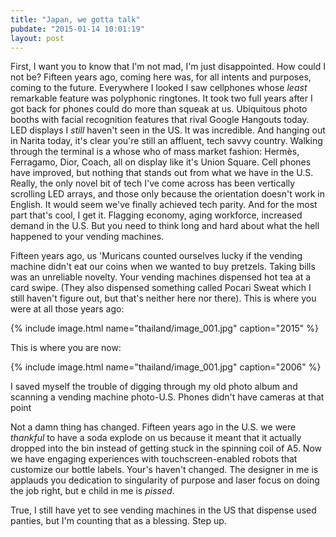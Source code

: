 ```yaml
---
title: "Japan, we gotta talk"
pubdate: "2015-01-14 10:01:19"
layout: post
---
```


First, I want you to know that I'm not mad, I'm just disappointed. How could I not be? Fifteen years ago, coming here was, for all intents and purposes, coming to the future. Everywhere I looked I saw cellphones whose *least* remarkable feature was polyphonic ringtones. It took two full years after I got back for phones could do more than squeak at us. Ubiquitous photo booths with facial recognition features that rival Google Hangouts today. LED displays I *still* haven't seen in the US. It was incredible. And hanging out in Narita today, it's clear you're still an affluent, tech savvy country. Walking through the terminal is a whose who of mass market fashion: Hermès, Ferragamo, Dior, Coach, all on display like it's Union Square. Cell phones have improved, but nothing that stands out from what we have in the U.S. Really, the only novel bit of tech I've come across has been vertically scrolling LED arrays, and those only because the orientation doesn't work in English. It would seem we've finally achieved tech parity. And for the most part that's cool, I get it. Flagging economy, aging workforce, increased demand in the U.S. But you need to think long and hard about what the hell happened to your vending machines.

Fifteen years ago, us 'Muricans counted ourselves lucky if the vending machine didn't eat our coins when we wanted to buy pretzels. Taking bills was an unreliable novelty. Your vending machines dispensed hot tea at a card swipe. (They also dispensed something called Pocari Sweat which I still haven't figure out, but that's neither here nor there). This is where you were at all those years ago:

{% include image.html name="thailand/image_001.jpg" caption="2015" %}

This is where you are now:

{% include image.html name="thailand/image_001.jpg" caption="2006" %}

I saved myself the trouble of digging through my old photo album and scanning a vending machine photo-U.S. Phones didn't have cameras at that point

Not a damn thing has changed. Fifteen years ago in the U.S. we were *thankful* to have a soda explode on us because it meant that it actually dropped into the bin instead of getting stuck in the spinning coil of A5. Now we have engaging experiences with touchscreen-enabled robots that customize our bottle labels. Your's haven't changed. The designer in me is applauds you dedication to singularity of purpose and laser focus on doing the job right, but e child in me is *pissed*.

True, I still have yet to see vending machines in the US that dispense used panties, but I'm counting that as a blessing. Step up.